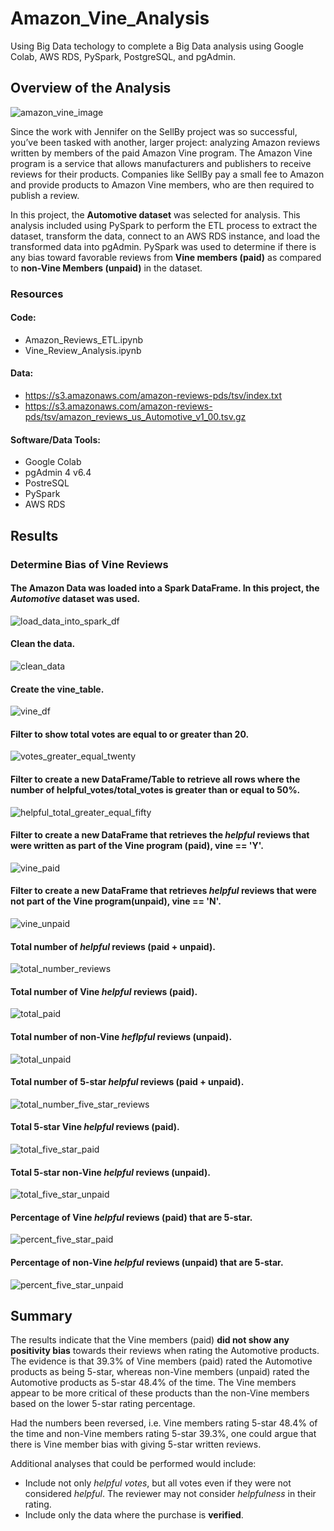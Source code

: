# Amazon_Vine_Analysis
Using Big Data techology to complete a Big Data analysis using Google Colab, AWS RDS, PySpark, PostgreSQL, and pgAdmin.

## Overview of the Analysis
![amazon_vine_image](https://user-images.githubusercontent.com/94148420/162590757-c6b5e1e7-e145-4bfe-ab97-1346d37b4fe1.jpg)

Since the work with Jennifer on the SellBy project was so successful, you’ve been tasked with another, larger project: analyzing Amazon reviews written by members of the paid Amazon Vine program. The Amazon Vine program is a service that allows manufacturers and publishers to receive reviews for their products. Companies like SellBy pay a small fee to Amazon and provide products to Amazon Vine members, who are then required to publish a review.

In this project, the **Automotive dataset** was selected for analysis. This analysis included using PySpark to perform the ETL process to extract the dataset, transform the data, connect to an AWS RDS instance, and load the transformed data into pgAdmin. PySpark was used to determine if there is any bias toward favorable reviews from **Vine members (paid)** as compared to **non-Vine Members (unpaid)** in the dataset.

### Resources
#### Code:
* Amazon_Reviews_ETL.ipynb
* Vine_Review_Analysis.ipynb

#### Data:
* https://s3.amazonaws.com/amazon-reviews-pds/tsv/index.txt
* https://s3.amazonaws.com/amazon-reviews-pds/tsv/amazon_reviews_us_Automotive_v1_00.tsv.gz

#### Software/Data Tools:
* Google Colab
* pgAdmin 4 v6.4
* PostreSQL
* PySpark
* AWS RDS


## Results
### Determine Bias of Vine Reviews

#### The Amazon Data was loaded into a Spark DataFrame.  In this project, the *Automotive* dataset was used.
![load_data_into_spark_df](https://user-images.githubusercontent.com/94148420/162591789-8375000a-e512-47b6-9159-86c5ccf29359.PNG)


#### Clean the data.
![clean_data](https://user-images.githubusercontent.com/94148420/162591828-0d777c48-9cea-4930-a437-33918b3eb691.PNG)


#### Create the vine_table.
![vine_df](https://user-images.githubusercontent.com/94148420/162591863-d4fd598e-4c91-48e6-9bb4-55efce2679a0.PNG)


#### Filter to show total votes are equal to or greater than 20.
![votes_greater_equal_twenty](https://user-images.githubusercontent.com/94148420/162591912-5ac5a152-0f2a-43e3-9e2b-dccce8e7518a.PNG)


#### Filter to create a new DataFrame/Table to retrieve all rows where the number of helpful_votes/total_votes is greater than or equal to 50%.
![helpful_total_greater_equal_fifty](https://user-images.githubusercontent.com/94148420/162591986-5b644e99-9e5a-4315-92c6-90bfaf39f7ba.PNG)


#### Filter to create a new DataFrame that retrieves the *helpful* reviews that were written as part of the Vine program (paid), vine == 'Y'.
![vine_paid](https://user-images.githubusercontent.com/94148420/162592058-2fe70ff2-4ab0-4aab-b930-b58f1147dd4b.PNG)


#### Filter to create a new DataFrame that retrieves *helpful* reviews that were not part of the Vine program(unpaid), vine == 'N'.
![vine_unpaid](https://user-images.githubusercontent.com/94148420/162592105-80792585-7980-4861-99f6-bdc864e3afd6.PNG)


#### Total number of *helpful* reviews (paid + unpaid).
![total_number_reviews](https://user-images.githubusercontent.com/94148420/162592165-2c7c3227-5235-462d-a7a5-e12461e7d465.PNG)


#### Total number of Vine *helpful* reviews (paid).
![total_paid](https://user-images.githubusercontent.com/94148420/162592214-fd38a131-3344-42fa-bbb2-0324b5475676.PNG)


#### Total number of non-Vine *heflpful* reviews (unpaid).
![total_unpaid](https://user-images.githubusercontent.com/94148420/162592249-bc504f8d-bad2-4f61-a266-935d52b81b2c.PNG)


#### Total number of 5-star *helpful* reviews (paid + unpaid).
![total_number_five_star_reviews](https://user-images.githubusercontent.com/94148420/162592644-7d05460c-5fc1-41c8-a97c-e733eb4fa448.PNG)


#### Total 5-star Vine *helpful* reviews (paid).
![total_five_star_paid](https://user-images.githubusercontent.com/94148420/162592304-a27c5614-ef09-4d13-ac0c-2ed330ecee48.PNG)


#### Total 5-star non-Vine *helpful* reviews (unpaid).
![total_five_star_unpaid](https://user-images.githubusercontent.com/94148420/162592357-74203d5a-6ea7-4cc9-a587-1397ed970a26.PNG)


#### Percentage of Vine *helpful* reviews (paid) that are 5-star.
![percent_five_star_paid](https://user-images.githubusercontent.com/94148420/162592390-1dd1d142-0b3a-49c4-94dc-40128a6ab44f.PNG)


#### Percentage of non-Vine *helpful* reviews (unpaid) that are 5-star.
![percent_five_star_unpaid](https://user-images.githubusercontent.com/94148420/162592413-00e855d0-1928-4afe-ac15-c8c78083f320.PNG)


## Summary
The results indicate that the Vine members (paid) **did not show any positivity bias** towards their reviews when rating the Automotive products.  The evidence is that  39.3% of Vine members (paid) rated the Automotive products as being 5-star, whereas non-Vine members (unpaid) rated the Automotive products as 5-star 48.4% of the time.  The Vine members appear to be more critical of these products than the non-Vine members based on the lower 5-star rating percentage.

Had the numbers been reversed, i.e. Vine members rating 5-star 48.4% of the time and non-Vine members rating 5-star 39.3%, one could argue that there is Vine member bias with giving 5-star written reviews.

Additional analyses that could be performed would include:
* Include not only *helpful votes*, but all votes even if they were not considered *helpful*.  The reviewer may not consider *helpfulness* in their rating.
* Include only the data where the purchase is **verified**.
